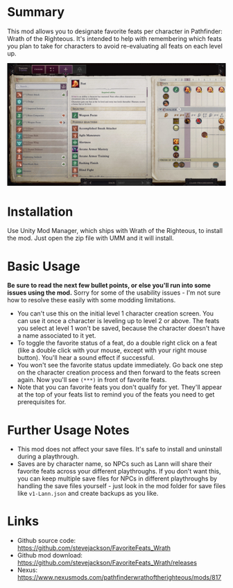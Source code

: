 # Summary

This mod allows you to designate favorite feats per character in Pathfinder: Wrath of the Righteous. 
It's intended to help with remembering which feats you plan to take for characters to avoid re-evaluating all feats on each level up.

![Demonstration screenshot](Screenshot1.jpg)

# Installation

Use Unity Mod Manager, which ships with Wrath of the Righteous, to install the mod. Just open the zip file with UMM and it will install.

# Basic Usage

**Be sure to read the next few bullet points, or else you'll run into some issues using the mod.** Sorry for some of the usability issues - I'm not sure how to resolve these easily with some modding limitations.

- You can't use this on the initial level 1 character creation screen. You can use it once a character is leveling up to level 2 or above. 
The feats you select at level 1 won't be saved, because the character doesn't have a name associated to it yet.
- To toggle the favorite status of a feat, do a double right click on a feat (like a double click with your mouse, except with your right mouse button). You'll hear a sound effect if successful.
- You won't see the favorite status update immediately. Go back one step on the character creation process and then forward to the feats screen again. 
Now you'll see `(***)` in front of favorite feats. 
- Note that you can favorite feats you don't qualify for yet. They'll appear at the top of your feats list to remind you of the feats you need to get prerequisites for.

# Further Usage Notes

- This mod does not affect your save files. It's safe to install and uninstall during a playthrough.
- Saves are by character name, so NPCs such as Lann will share their favorite feats across your different playthroughs. 
If you don't want this, you can keep multiple save files for NPCs in different playthroughs by handling the save files yourself - just look in the mod folder for save files like `v1-Lann.json` and create backups as you like.

# Links

- Github source code: https://github.com/stevejackson/FavoriteFeats_Wrath
- Github mod download: https://github.com/stevejackson/FavoriteFeats_Wrath/releases
- Nexus: https://www.nexusmods.com/pathfinderwrathoftherighteous/mods/817
